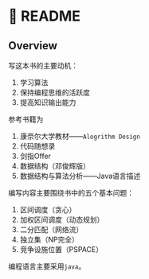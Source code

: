 # 👋 README

## Overview

写这本书的主要动机：

1. 学习算法
2. 保持编程思维的活跃度
3. 提高知识输出能力

参考书籍为

1. 康奈尔大学教材——`Alogrithm Design`
2. 代码随想录
3. 剑指Offer
4. 数据结构（邓俊辉版）
5. 数据结构与算法分析——Java语言描述

编写内容主要围绕书中的五个基本问题：

1. 区间调度（贪心）
2. 加权区间调度（动态规划）
3. 二分匹配（网络流）
4. 独立集（NP完全）
5. 竞争设施位置（PSPACE）

编程语言主要采用`java`。
